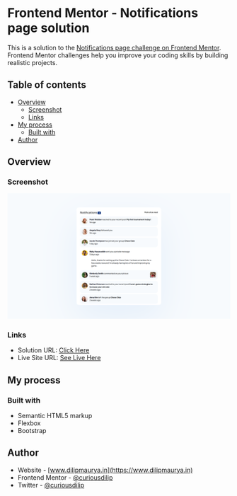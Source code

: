# Frontend Mentor - Notifications page solution

This is a solution to the [Notifications page challenge on Frontend Mentor](https://www.frontendmentor.io/challenges/notifications-page-DqK5QAmKbC). Frontend Mentor challenges help you improve your coding skills by building realistic projects. 

## Table of contents

- [Overview](#overview)
  - [Screenshot](#screenshot)
  - [Links](#links)
- [My process](#my-process)
  - [Built with](#built-with)
- [Author](#author)

## Overview

### Screenshot

![](./assets/images/screenshot.png)

### Links

- Solution URL: [Click Here](https://github.com/curiousdilip/frontend-mentor/tree/main/beginner/notifications-page)
- Live Site URL: [See Live Here](https://curiousdilip.github.io/frontend-mentor/beginner/notifications-page/index.html)

## My process

### Built with

- Semantic HTML5 markup
- Flexbox
- Bootstrap

## Author

- Website - [www.dilipmaurya.in](https://www.dilipmaurya.in)
- Frontend Mentor - [@curiousdilip](https://www.frontendmentor.io/profile/curiousdilip)
- Twitter - [@curiousdilip](https://www.twitter.com/curiousdilip)
